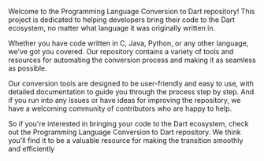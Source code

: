 Welcome to the Programming Language Conversion to Dart repository! This project is dedicated to helping developers bring their code to the Dart ecosystem, no matter what language it was originally written in.

Whether you have code written in C, Java, Python, or any other language, we've got you covered. Our repository contains a variety of tools and resources for automating the conversion process and making it as seamless as possible.

Our conversion tools are designed to be user-friendly and easy to use, with detailed documentation to guide you through the process step by step. And if you run into any issues or have ideas for improving the repository, we have a welcoming community of contributors who are happy to help.

So if you're interested in bringing your code to the Dart ecosystem, check out the Programming Language Conversion to Dart repository. We think you'll find it to be a valuable resource for making the transition smoothly and efficiently
